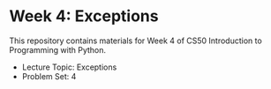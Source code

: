 # Week 4: Exceptions

This repository contains materials for Week 4 of CS50 Introduction to Programming with Python.

- Lecture Topic: Exceptions
- Problem Set: 4
